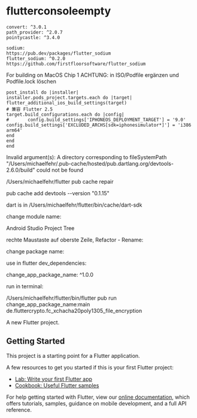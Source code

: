 # flutterconsoleempty

```plaintext
convert: ^3.0.1
path_provider: ^2.0.7
pointycastle: ^3.4.0

sodium: 
https://pub.dev/packages/flutter_sodium
flutter_sodium: ^0.2.0
https://github.com/firstfloorsoftware/flutter_sodium
```

For building on MacOS Chip 1
ACHTUNG: in ISO/Podfile ergänzen und Podfile.lock löschen

```plaintext
post_install do |installer|
installer.pods_project.targets.each do |target|
flutter_additional_ios_build_settings(target)
# 兼容 Flutter 2.5
target.build_configurations.each do |config|
#       config.build_settings['IPHONEOS_DEPLOYMENT_TARGET'] = '9.0'
config.build_settings['EXCLUDED_ARCHS[sdk=iphonesimulator*]'] = 'i386 arm64'
end
end
end
```

Invalid argument(s): A directory corresponding to fileSystemPath "/Users/michaelfehr/.pub-cache/hosted/pub.dartlang.org/devtools-2.6.0/build" could not be found

/Users/michaelfehr/flutter pub cache repair

pub cache add devtools --version "0.1.15"


dart is in /Users/michaelfehr/flutter/bin/cache/dart-sdk

change module name:

Android Studio Project Tree

rechte Maustaste auf oberste Zeile, Refactor - Rename:

change package name:

use in flutter dev_dependencies:

change_app_package_name: ^1.0.0

run in terminal:

/Users/michaelfehr/flutter/bin/flutter pub run change_app_package_name:main de.fluttercrypto.fc_xchacha20poly1305_file_encryption

A new Flutter project.

## Getting Started

This project is a starting point for a Flutter application.

A few resources to get you started if this is your first Flutter project:

- [Lab: Write your first Flutter app](https://flutter.dev/docs/get-started/codelab)
- [Cookbook: Useful Flutter samples](https://flutter.dev/docs/cookbook)

For help getting started with Flutter, view our
[online documentation](https://flutter.dev/docs), which offers tutorials,
samples, guidance on mobile development, and a full API reference.
